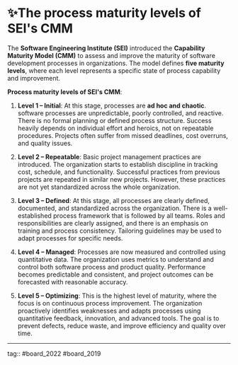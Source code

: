 # ✨The process maturity levels of SEI's CMM

The **Software Engineering Institute (SEI)** introduced the **Capability Maturity Model (CMM)** to assess and improve the maturity of software development processes in organizations. The model defines **five maturity levels**, where each level represents a specific state of process capability and improvement.
 
**Process maturity levels of SEI's CMM**:

1. **Level 1 – Initial**: At this stage, processes are **ad hoc and chaotic**. software processes are unpredictable, poorly controlled, and reactive. There is no formal planning or defined process structure. Success heavily depends on individual effort and heroics, not on repeatable procedures. Projects often suffer from missed deadlines, cost overruns, and quality issues.
 
2. **Level 2 – Repeatable**: Basic project management practices are introduced. The organization starts to establish discipline in tracking cost, schedule, and functionality. Successful practices from previous projects are repeated in similar new projects. However, these practices are not yet standardized across the whole organization.

3. **Level 3 – Defined**: At this stage, all processes are clearly defined, documented, and standardized across the organization. There is a well-established process framework that is followed by all teams. Roles and responsibilities are clearly assigned, and there is an emphasis on training and process consistency. Tailoring guidelines may be used to adapt processes for specific needs.

4. **Level 4 – Managed**: Processes are now measured and controlled using quantitative data. The organization uses metrics to understand and control both software process and product quality. Performance becomes predictable and consistent, and project outcomes can be forecasted with reasonable accuracy.

5. **Level 5 – Optimizing**: This is the highest level of maturity, where the focus is on continuous process improvement. The organization proactively identifies weaknesses and adapts processes using quantitative feedback, innovation, and advanced tools. The goal is to prevent defects, reduce waste, and improve efficiency and quality over time.

---

tag:: #board_2022 #board_2019  
